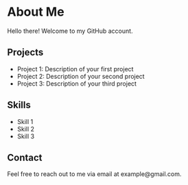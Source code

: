 <!DOCTYPE html>
<html>
<head>
  <title>My GitHub Account</title>
</head>
<body>
  <h1>About Me</h1>
  <p>Hello there! Welcome to my GitHub account.</p>
  
  <h2>Projects</h2>
  <ul>
    <li>Project 1: Description of your first project</li>
    <li>Project 2: Description of your second project</li>
    <li>Project 3: Description of your third project</li>
  </ul>
  
  <h2>Skills</h2>
  <ul>
    <li>Skill 1</li>
    <li>Skill 2</li>
    <li>Skill 3</li>
  </ul>
  
  <h2>Contact</h2>
  <p>Feel free to reach out to me via email at example@gmail.com.</p>
</body>
</html>